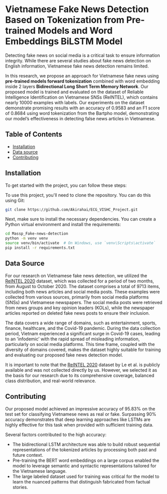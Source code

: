 # Vietnamese Fake News Detection Based on Tokenization from Pre-trained Models and Word Embeddings BiLSTM Model


Detecting fake news on social media is a critical task to ensure information integrity. While there are several 
studies about fake news detection on English information, Vietnamese fake news detection remains limited.

In this research, we propose an approach for Vietnamese fake news using **pre-trained models forward tokenization** combined with word embedding inside 2 layers **Bidirectional Long Short Term Memory Network**.
Our proposed model is trained and evaluated on the dataset of Reliable Intelligence Identification on Vietnamese SNSs (ReINTEL), which contains nearly 10000 examples with labels.
Our experiments on the dataset demonstrate promising results with an accuracy of 0.9583 and an F1 score of 0.8684 using word tokenization from the Bartpho model, 
demonstrating our model’s effectiveness in detecting false news articles in Vietnamese.

## Table of Contents

- [Installation](#installation)
- [Data source](#datasource)
- [Contributing](#contributing)
## Installation

To get started with the project, you can follow these steps:

To use this project, you'll need to clone the repository. You can do this using Git:

```bash
git clone https://github.com/Akirahai/ECG_VISHC_Project.git
```

Next, make sure to install the necessary dependencies. You can create a Python virtual environment and install the requirements:

```bash
cd Massp_Fake-news-detection
python -m venv venv
source venv/bin/activate  # On Windows, use `venv\Scripts\activate`
pip install -r requirements.txt
```

## Data Source



For our research on Vietnamese fake news detection, we utilized the [ReINTEL 2020](https://aclanthology.org/2020.vlsp-1.16.pdf) dataset,
which was collected for a period of two months, from August to October 2020.
The dataset comprises a total of 9713 items, including both news articles and social media posts. These examples were collected from various sources, primarily from social media platforms (SNSs) and Vietnamese newspapers. The social media posts were retrieved
from news groups and key opinion leaders (KOLs), while the newspaper articles reported on
deleted fake news posts to ensure their inclusion.

The data covers a wide range of domains, such as entertainment, sports, finance, healthcare,
and the Covid-19 pandemic. During the data collection period, Vietnam experienced a significant surge in Covid-19 cases, leading to an ’infodemic’ with the rapid spread of misleading
information, particularly on social media platforms. This time frame, coupled with the
diversity of domains covered, makes the dataset highly suitable for training and evaluating
our proposed fake news detection model.

It is important to note that the [ReINTEL 2020](https://aclanthology.org/2020.vlsp-1.16.pdf) dataset by Le et al. is publicly available and was not
collected directly by us. However, we selected it as the basis for our research due to its
comprehensive coverage, balanced class distribution, and real-world relevance.

## Contributing

Our proposed model achieved an impressive accuracy of 95.83% on the test set for classifying Vietnamese news as real or fake. Surpassing 90% accuracy demonstrates that deep
learning approaches like LSTMs are highly effective for this task when provided with sufficient training data.

Several factors contributed to the high accuracy:
* The bidirectional LSTM architecture was able to build robust sequential representations of the tokenized articles by processing both past and future context. 
* Pre-training the BERT word embeddings on a large corpus enabled the model to leverage semantic and syntactic representations tailored for the Vietnamese language.
* The large labeled dataset used for training was critical for the model to learn the nuanced patterns that distinguish fabricated from factual stories.



